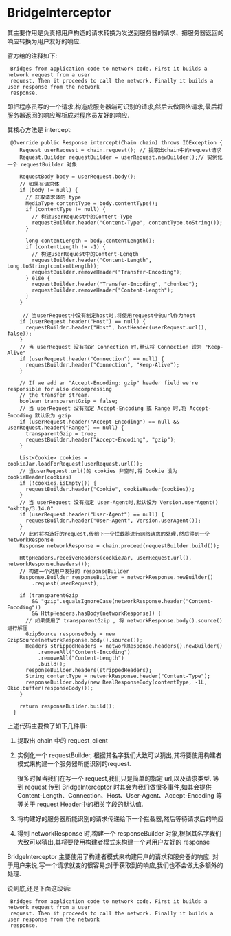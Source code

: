 # BridgeInterceptor

其主要作用是负责把用户构造的请求转换为发送到服务器的请求、把服务器返回的响应转换为用户友好的响应.

官方给的注释如下:

```
 Bridges from application code to network code. First it builds a network request from a user
 request. Then it proceeds to call the network. Finally it builds a user response from the network
 response.

```

即把程序员写的一个请求,构造成服务器端可识别的请求,然后去做网络请求,最后将服务器返回的响应解析成对程序员友好的响应.


其核心方法是 intercept:

```
 @Override public Response intercept(Chain chain) throws IOException {
    Request userRequest = chain.request(); // 提取出chain中的request请求
    Request.Builder requestBuilder = userRequest.newBuilder();// 实例化一个 requestBuilder 对象

    RequestBody body = userRequest.body();
    // 如果有请求体
    if (body != null) {
      // 获取请求体的 type
      MediaType contentType = body.contentType();
      if (contentType != null) {
        // 构建userRequest中的Content-Type
        requestBuilder.header("Content-Type", contentType.toString());
      }

      long contentLength = body.contentLength();
      if (contentLength != -1) {
        // 构建userRequest中的Content-Length
        requestBuilder.header("Content-Length", Long.toString(contentLength));
        requestBuilder.removeHeader("Transfer-Encoding");
      } else {
        requestBuilder.header("Transfer-Encoding", "chunked");
        requestBuilder.removeHeader("Content-Length");
      }
    }

     // 当userRequest中没有制定host时,将使用request中的url作为host
    if (userRequest.header("Host") == null) {
      requestBuilder.header("Host", hostHeader(userRequest.url(), false));
    }
    // 当 userRequest 没有指定 Connection 时,默认将 Connection 设为 "Keep-Alive"
    if (userRequest.header("Connection") == null) {
      requestBuilder.header("Connection", "Keep-Alive");
    }

    // If we add an "Accept-Encoding: gzip" header field we're responsible for also decompressing
    // the transfer stream.
    boolean transparentGzip = false;
    // 当 userRequest 没有指定 Accept-Encoding 或 Range 时,将 Accept-Encoding 默认设为 gzip
    if (userRequest.header("Accept-Encoding") == null && userRequest.header("Range") == null) {
      transparentGzip = true;
      requestBuilder.header("Accept-Encoding", "gzip");
    }

    List<Cookie> cookies = cookieJar.loadForRequest(userRequest.url());
    // 当userRequest.url()的 cookies 非空时,将 Cookie 设为 cookieHeader(cookies)
    if (!cookies.isEmpty()) {
      requestBuilder.header("Cookie", cookieHeader(cookies));
    }
    // 当 userRequest 没有指定 User-Agent时,默认设为 Version.userAgent() "okhttp/3.14.0"
    if (userRequest.header("User-Agent") == null) {
      requestBuilder.header("User-Agent", Version.userAgent());
    }
    // 此时将构造好的request,传给下一个拦截器进行网络请求的处理,然后得到一个 networkResponse
    Response networkResponse = chain.proceed(requestBuilder.build());

    HttpHeaders.receiveHeaders(cookieJar, userRequest.url(), networkResponse.headers());
    // 构建一个对用户友好的 responseBuilder
    Response.Builder responseBuilder = networkResponse.newBuilder()
        .request(userRequest);

    if (transparentGzip
        && "gzip".equalsIgnoreCase(networkResponse.header("Content-Encoding"))
        && HttpHeaders.hasBody(networkResponse)) {
      // 如果使用了 transparentGzip , 将 networkResponse.body().source() 进行解压
      GzipSource responseBody = new GzipSource(networkResponse.body().source());
      Headers strippedHeaders = networkResponse.headers().newBuilder()
          .removeAll("Content-Encoding")
          .removeAll("Content-Length")
          .build();
      responseBuilder.headers(strippedHeaders);
      String contentType = networkResponse.header("Content-Type");
      responseBuilder.body(new RealResponseBody(contentType, -1L, Okio.buffer(responseBody)));
    }

    return responseBuilder.build();
  }

```

上述代码主要做了如下几件事:


1. 提取出 chain 中的 request_client

2. 实例化一个 requestBuilder, 根据其名字我们大致可以猜出,其将要使用构建者模式来构建一个服务器所能识别的request.
   
   很多时候当我们在写一个 request,我们只是简单的指定 url,以及请求类型. 等到 request 传到 BridgeInterceptor 时其会为我们做很多事件,如其会提供
   Content-Length、Connection、Host、User-Agent、Accept-Encoding 等等关于 request Header中的相关字段的默认值.

3. 将构建好的服务器所能识别的请求传递给下一个拦截器,然后等待请求后的响应

4. 得到 networkResponse 时,构建一个 responseBuilder 对象,根据其名字我们大致可以猜出,其将要使用构建者模式来构建一个对用户友好的 response



BridgeInterceptor 主要使用了构建者模式来构建用户的请求和服务器的响应. 对于用户来说,写一个请求就变的很容易;对于获取到的响应,我们也不会做太多额外的处理.

说到底,还是下面这段话:

```
 Bridges from application code to network code. First it builds a network request from a user
 request. Then it proceeds to call the network. Finally it builds a user response from the network
 response.
```



